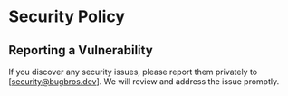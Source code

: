 # Security Policy

## Reporting a Vulnerability
If you discover any security issues, please report them privately to [security@bugbros.dev]. We will review and address the issue promptly.
